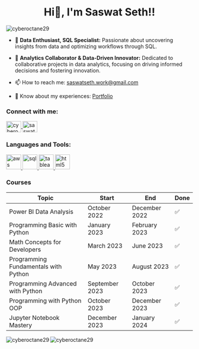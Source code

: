 <h1 align="center">Hi👋, I'm Saswat Seth!!</h1>

<p align="left"> 
  <img src="https://komarev.com/ghpvc/?username=cyberoctane29&label=Profile%20views&color=0e75b6&style=flat" alt="cyberoctane29" />
</p>

- 🌱 **Data Enthusiast, SQL Specialist:** Passionate about uncovering insights from data and optimizing workflows through SQL.

- 💬 **Analytics Collaborator & Data-Driven Innovator:** Dedicated to collaborative projects in data analytics, focusing on driving informed decisions and fostering innovation.

- 📫 How to reach me: <a href="mailto:saswatseth.work@gmail.com">saswatseth.work@gmail.com</a>

- 📄 Know about my experiences: <a href="https://saswatseth.netlify.app" target="_blank" rel="noopener noreferrer">Portfolio</a>

<h3 align="left">Connect with me:</h3>
<p align="left">
  <a href="https://twitter.com/cyberoctane29" target="_blank" rel="noopener noreferrer">
    <img align="center" src="https://icongr.am/devicon/twitter-original.svg?size=128&color=currentColor" alt="cyberoctane29" height="30" width="40" />
  </a>
  <a href="https://www.linkedin.com/in/saswat-seth-0a782223b/" target="_blank" rel="noopener noreferrer">
    <img align="center" src="https://icongr.am/devicon/linkedin-original.svg?size=128&color=currentColor" alt="saswat seth" height="30" width="40" />
  </a>
</p>

<h3 align="left">Languages and Tools:</h3>
<p align="left">
  <a href="https://aws.amazon.com" target="_blank" rel="noopener noreferrer">
    <img src="https://icongr.am/devicon/amazonwebservices-original-wordmark.svg?size=128&color=currentColor" alt="aws" width="40" height="40"/>
  </a>
  <a href="https://www.w3schools.com/sql/" target="_blank" rel="noopener noreferrer">
    <img src="https://icongr.am/devicon/mysql-original-wordmark.svg?size=128&color=currentColor" alt="sql" width="40" height="40"/>
  </a>
  <a href="https://www.tableau.com/" target="_blank" rel="noopener noreferrer">
    <img src="https://www.vectorlogo.zone/logos/tableau/tableau-icon.svg" alt="tableau" width="40" height="40"/>
  </a>
  <a href="https://www.w3.org/html/" target="_blank" rel="noopener noreferrer">
    <img src="https://icongr.am/devicon/html5-original-wordmark.svg?size=128&color=currentColor" alt="html5" width="40" height="40"/>
  </a>
</p>
<h3 align="left">Courses</h3>
<table>
  <thead>
    <tr>
      <th>Topic</th>
      <th>Start</th>
      <th>End</th>
      <th>Done</th>
    </tr>
  </thead>
  <tbody>
    <tr>
      <td>Power BI Data Analysis</td>
      <td>October 2022</td>
      <td>December 2022</td>
      <td>✅</td>
    </tr>
    <tr>
      <td>Programming Basic with Python</td>
      <td>January 2023</td>
      <td>February 2023</td>
      <td>✅</td>
    </tr>
    <tr>
      <td>Math Concepts for Developers</td>
      <td>March 2023</td>
      <td>June 2023</td>
      <td>✅</td>
    </tr>
    <tr>
      <td>Programming Fundamentals with Python</td>
      <td>May 2023</td>
      <td>August 2023</td>
      <td>✅</td>
    </tr>
    <tr>
      <td>Programming Advanced with Python</td>
      <td>September 2023</td>
      <td>October 2023</td>
      <td>✅</td>
    </tr>
    <tr>
      <td>Programming with Python OOP</td>
      <td>October 2023</td>
      <td>December 2023</td>
      <td>✅</td>
    </tr>
    <tr>
      <td>Jupyter Notebook Mastery</td>
      <td>December 2023</td>
      <td>January 2024</td>
      <td>✅</td>
    </tr>
  </tbody>
</table>
<p>
  <img align="left" src="https://github-readme-stats.vercel.app/api/top-langs?username=cyberoctane29&show_icons=true&locale=en&layout=compact" alt="cyberoctane29" />
</p>



<p>
  <img align="center" src="https://github-readme-streak-stats.herokuapp.com/?user=cyberoctane29&" alt="cyberoctane29" />
</p>
